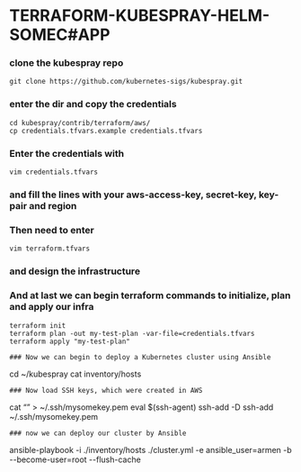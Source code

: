 # TERRAFORM-KUBESPRAY-HELM-SOMEC#APP

### clone the kubespray repo 
```
git clone https://github.com/kubernetes-sigs/kubespray.git
```
### enter the dir and copy the credentials
```
cd kubespray/contrib/terraform/aws/
cp credentials.tfvars.example credentials.tfvars
```
### Enter the credentials with 
```
vim credentials.tfvars
```
### and fill the lines with your aws-access-key, secret-key, key-pair and region
### Then need to enter 
```
vim terraform.tfvars
```
### and design the infrastructure

### And at last we can begin terraform commands to initialize, plan and apply our infra
```
terraform init
terraform plan -out my-test-plan -var-file=credentials.tfvars
terraform apply "my-test-plan"

### Now we can begin to deploy a Kubernetes cluster using Ansible
```
cd ~/kubespray
cat inventory/hosts
```
### Now load SSH keys, which were created in AWS
```
cat “” > ~/.ssh/mysomekey.pem
eval $(ssh-agent)
ssh-add -D
ssh-add ~/.ssh/mysomekey.pem
```
### now we can deploy our cluster by Ansible
```
ansible-playbook -i ./inventory/hosts ./cluster.yml -e ansible_user=armen -b --become-user=root --flush-cache
```
